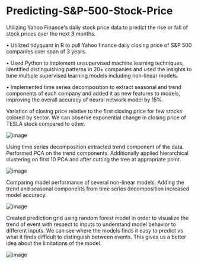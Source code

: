 # Predicting-S&P-500-Stock-Price
Utilizing Yahoo Finance's daily stock price data to predict the rise or fall of stock prices over the next 3 months.


•	Utilized tidyquant in R to pull Yahoo finance daily closing price of S&P 500 companies over span of 3 years.

•	Used Python to implement unsupervised machine learning techniques, identified distinguishing patterns in 20+ companies and used the insights to tune multiple supervised learning models including non-linear models.

•	Implemented time series decomposition to extract seasonal and trend components of each company and added it as new features to models, improving the overall accuracy of neural network model by 15%.


Variation of closing price relative to the first closing price for few stocks colored by sector. We can observe exponential change in closing price of TESLA stock compared to other.

![image](https://github.com/vedantkan/Predicting-S-P-500-Stock-Price/assets/68374993/c8d02be1-df01-4c39-b210-1c578a556ead)

Using time series decomposition extracted trend component of the data. Performed PCA on the trend components. Additionally applied hierarchical clustering on first 10 PCA and after cutting the tree at appropriate point.

![image](https://github.com/vedantkan/Predicting-S-P-500-Stock-Price/assets/68374993/fcb2126a-92e2-483a-86cf-b871983d32b0)

Comparing model performance of several non-linear models. Adding the trend and seasonal components from time series decomposition increased model accuracy.

![image](https://github.com/vedantkan/Predicting-S-P-500-Stock-Price/assets/68374993/b46bdf42-8e3b-47d6-827c-78946de74161)

Created prediction grid using random forest model in order to visualize the trend of event with respect to inputs to understand model behavior to different inputs. We can see where the models finds it easy to predict vs what it finds difficult to distinguish between events. This gives us a better idea about the limitations of the model. 

![image](https://github.com/vedantkan/Predicting-S-P-500-Stock-Price/assets/68374993/b75ee729-061d-4017-8464-efd6e12f7736)


